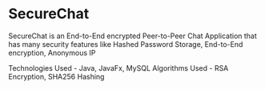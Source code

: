 # SecureChat

SecureChat is an End-to-End encrypted Peer-to-Peer Chat Application that has many security features like Hashed Password Storage, End-to-End encryption, Anonymous IP

Technologies Used - Java, JavaFx, MySQL
Algorithms Used - RSA Encryption, SHA256 Hashing